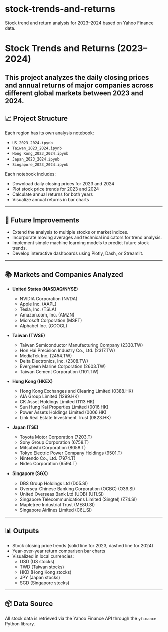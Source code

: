 # stock-trends-and-returns
Stock trend and return analysis for 2023–2024 based on Yahoo Finance data.
# Stock Trends and Returns (2023–2024)
This project analyzes the daily closing prices and annual returns of major companies across different global markets between 2023 and 2024.
---

## 📈 Project Structure

Each region has its own analysis notebook:

- `US_2023_2024.ipynb`
- `Taiwan_2023_2024.ipynb`
- `Hong Kong_2023_2024.ipynb`
- `Japan_2023_2024.ipynb`
- `Singapore_2023_2024.ipynb`

Each notebook includes:

- Download daily closing prices for 2023 and 2024
- Plot stock price trends for 2023 and 2024
- Calculate annual returns for both years
- Visualize annual returns in bar charts

---
## 🚀 Future Improvements

- Extend the analysis to multiple stocks or market indices.
- Incorporate moving averages and technical indicators for trend analysis.
- Implement simple machine learning models to predict future stock trends.
- Develop interactive dashboards using Plotly, Dash, or Streamlit.

---
## 📚 Markets and Companies Analyzed

- **United States (NASDAQ/NYSE)**
  - NVIDIA Corporation (NVDA)
  - Apple Inc. (AAPL)
  - Tesla, Inc. (TSLA)
  - Amazon.com, Inc. (AMZN)
  - Microsoft Corporation (MSFT)
  - Alphabet Inc. (GOOGL)

- **Taiwan (TWSE)**
  - Taiwan Semiconductor Manufacturing Company (2330.TW)
  - Hon Hai Precision Industry Co., Ltd. (2317.TW)
  - MediaTek Inc. (2454.TW)
  - Delta Electronics, Inc. (2308.TW)
  - Evergreen Marine Corporation (2603.TW)
  - Taiwan Cement Corporation (1101.TW)

- **Hong Kong (HKEX)**
  - Hong Kong Exchanges and Clearing Limited (0388.HK)
  - AIA Group Limited (1299.HK)
  - CK Asset Holdings Limited (1113.HK)
  - Sun Hung Kai Properties Limited (0016.HK)
  - Power Assets Holdings Limited (0006.HK)
  - Link Real Estate Investment Trust (0823.HK)

- **Japan (TSE)**
  - Toyota Motor Corporation (7203.T)
  - Sony Group Corporation (6758.T)
  - Mitsubishi Corporation (8058.T)
  - Tokyo Electric Power Company Holdings (9501.T)
  - Nintendo Co., Ltd. (7974.T)
  - Nidec Corporation (6594.T)

- **Singapore (SGX)**
  - DBS Group Holdings Ltd (D05.SI)
  - Oversea-Chinese Banking Corporation (OCBC) (O39.SI)
  - United Overseas Bank Ltd (UOB) (U11.SI)
  - Singapore Telecommunications Limited (Singtel) (Z74.SI)
  - Mapletree Industrial Trust (ME8U.SI)
  - Singapore Airlines Limited (C6L.SI)

---
## 📊 Outputs

- Stock closing price trends (solid line for 2023, dashed line for 2024)
- Year-over-year return comparison bar charts
- Visualized in local currencies:
  - USD (US stocks)
  - TWD (Taiwan stocks)
  - HKD (Hong Kong stocks)
  - JPY (Japan stocks)
  - SGD (Singapore stocks)

---

## 📦 Data Source

All stock data is retrieved via the Yahoo Finance API through the `yfinance` Python library.


